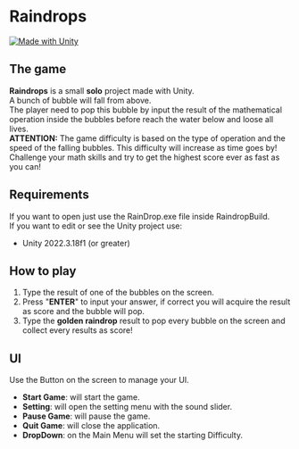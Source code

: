 # Raindrops
 [![Made with Unity](https://img.shields.io/badge/Made%20with-Unity-57b9d3.svg?style=flat&logo=unity)](https://www.unity.com)

## The game

**Raindrops** is a small __**solo**__ project made with Unity.<br>
A bunch of bubble will fall from above. <br>
The player need to pop this bubble by input the result of the mathematical operation inside the bubbles before reach the water below and loose all lives.<br>
**ATTENTION:** The game difficulty is based on the type of operation and the speed of the falling bubbles. This difficulty will increase as time goes by! <br>
Challenge your math skills and try to get the highest score ever as fast as you can!<br>

## Requirements

If you want to open just use the RainDrop.exe file inside RaindropBuild.<br>
If you want to  edit or see the Unity project use:<br>
* Unity 2022.3.18f1 (or greater)<br>

## How to play

1. Type the result of one of the bubbles on the screen.<br>
2. Press "**ENTER**" to input your answer, if correct you will acquire the result as score and the bubble will pop.<br>
3. Type the **golden raindrop** result to pop every bubble on the screen and collect every results as score!<br>

## UI
Use the Button on the screen to manage your UI.<br>
* __Start Game__: will start the game.<br>
* __Setting__: will open the setting menu with the sound slider.<br>
* __Pause Game__: will pause the game.<br>
* __Quit Game__: will close the application.<br>
* __DropDown__: on the Main Menu will set the starting Difficulty.<br>

